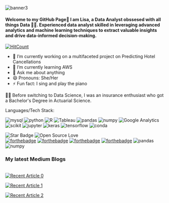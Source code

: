 

<!--
**simply-lisa/simply-lisa** is a ✨ _special_ ✨ repository because its `README.md` (this file) appears on your GitHub profile.

Here are some ideas to get you started:
** [![My Skills](https://skillicons.dev/icons?i=js,html,css,wasm)](https://skillicons.dev)
----->


![banner3](https://user-images.githubusercontent.com/63976360/234881376-8046f7fd-4454-4db8-a256-ab00a2f847b7.png)
#### Welcome to my GitHub Page👋 I am Lisa, a Data Analyst obssesed with all things Data 🙌🙌. Experienced data analyst skilled in leveraging advanced analytics and machine learning techniques to extract valuable insights and drive data-informed decision-making.
 [![HitCount](https://hits.dwyl.com/simply-lisa/simply-lisa.svg?style=flat-square)](http://hits.dwyl.com/simply-lisa/simply-lisa)
- 🔭 I’m currently working on a multifaceted project on Predicting Hotel Cancellations
- 🌱 I’m currently learning AWS 
- 💬 Ask me about anything 
- 😄 Pronouns: She/Her
- ⚡ Fun fact: I sing and play the piano
  
👩‍🎓 Before switching to Data Science, I was an insurance enthusiast who got a Bachelor's Degree in Actuarial Science. 
<br>

Languages/Tech Stack:<br>

![mysql](https://user-images.githubusercontent.com/63976360/234907817-f91e5ab1-7660-42d1-b515-612a36a5f398.svg)
![python](https://user-images.githubusercontent.com/63976360/234906945-fd2e283a-b5c8-4f64-960d-27b999c4813d.svg)
![R](https://user-images.githubusercontent.com/63976360/234907155-29472a22-d52d-449f-a9f4-00add028dc91.svg)
![Tableau](https://user-images.githubusercontent.com/63976360/234905294-cd45d3f0-cd06-4999-a996-a4fb401fc8a2.svg)
![pandas](https://user-images.githubusercontent.com/63976360/234907031-5ba2640b-273b-4cdf-b628-a18046ba98a5.svg)
![numpy](https://user-images.githubusercontent.com/63976360/234907099-2a6a5769-1939-4061-826f-017b76b53375.svg)
![Google Analytics](https://user-images.githubusercontent.com/63976360/234903694-97c92ce0-c3b7-4ae2-863c-b41d6c91c073.svg)
![scikit](https://user-images.githubusercontent.com/63976360/234908215-39017e42-24b4-4e42-9cb4-6fa190a4352d.svg)
![jupyter](https://user-images.githubusercontent.com/63976360/234907752-4f8f74cb-f7ed-414c-ad90-ae0f9a4fb41e.svg)
![keras](https://user-images.githubusercontent.com/63976360/234907933-1d71ebd7-1e0e-480b-bde0-fe7fac570f7f.svg)
![tensorflow](https://user-images.githubusercontent.com/63976360/234907994-60092c6c-c55c-4ec8-b553-f557844f5f4a.svg)
![conda](https://user-images.githubusercontent.com/63976360/234908085-ea3afe08-2435-4682-ac9a-585bee798f16.svg)
<br>

![Star Badge](https://img.shields.io/static/v1?label=%F0%9F%8C%9F&message=If%20Useful&style=style=flat&color=BC4E99)
![Open Source Love](https://badges.frapsoft.com/os/v1/open-source.svg?v=103)<br>
[![forthebadge](https://forthebadge.com/images/badges/built-with-love.svg)](https://forthebadge.com)
[![forthebadge](https://forthebadge.com/images/badges/uses-brains.svg)](https://forthebadge.com)
[![forthebadge](https://forthebadge.com/images/badges/powered-by-black-magic.svg)](https://forthebadge.com)
[![forthebadge](https://forthebadge.com/images/badges/made-with-python.svg)](https://forthebadge.com)
![pandas](https://user-images.githubusercontent.com/63976360/234907031-5ba2640b-273b-4cdf-b628-a18046ba98a5.svg)
![numpy](https://user-images.githubusercontent.com/63976360/234907099-2a6a5769-1939-4061-826f-017b76b53375.svg) 


### My latest Medium Blogs
<br>
<a target="_blank" href="https://github-readme-medium-recent-article.vercel.app/medium/@Lisa Asafo-Adjei/0"><img src="https://github-readme-medium-recent-article.vercel.app/medium/@asafoadjeilisa/0" alt="Recent Article 0"> 

<a target="_blank" href="https://github-readme-medium-recent-article.vercel.app/medium/@Lisa Asafo-Adjei/1"><img src="https://github-readme-medium-recent-article.vercel.app/medium/@asafoadjeilisa/1" alt="Recent Article 1"> 
 

<a target="_blank" href="https://github-readme-medium-recent-article.vercel.app/medium/@Lisa Asafo-Adjei/2"><img src="https://github-readme-medium-recent-article.vercel.app/medium/@asafoadjeilisa/2" alt="Recent Article 2"> 

</a>

